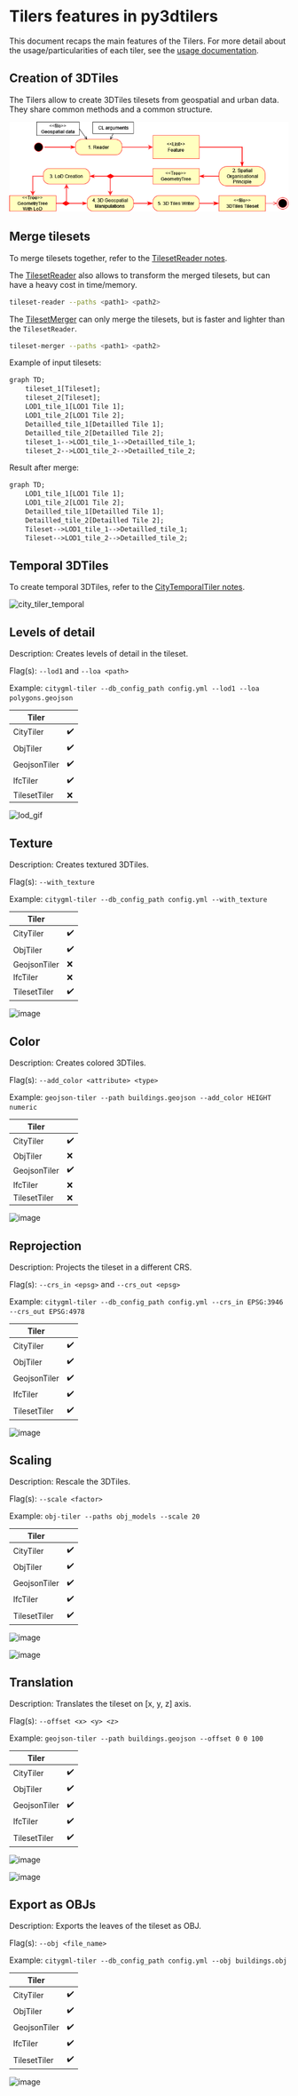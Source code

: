 # Tilers features in py3dtilers

This document recaps the main features of the Tilers. For more detail about the usage/particularities of each tiler, see the [usage documentation](https://github.com/VCityTeam/py3dtilers#usage).

## Creation of 3DTiles

The Tilers allow to create 3DTiles tilesets from geospatial and urban data. They share common methods and a common structure.

![process](./UML/tiler_activity_smaller.drawio.png)

## Merge tilesets

To merge tilesets together, refer to the [TilesetReader notes](../../py3dtilers/TilesetReader/README.md).

The [TilesetReader](../../py3dtilers/TilesetReader/README.md#run-the-tilesetreader) also allows to transform the merged tilesets, but can have a heavy cost in time/memory.

```bash
tileset-reader --paths <path1> <path2>
```

The [TilesetMerger](../../py3dtilers/TilesetReader/README.md#run-the-tilesetmerger) can only merge the tilesets, but is faster and lighter than the `TilesetReader`.

```bash
tileset-merger --paths <path1> <path2>
```

Example of input tilesets:

```mermaid
graph TD;
    tileset_1[Tileset];
    tileset_2[Tileset];
    LOD1_tile_1[LOD1 Tile 1];
    LOD1_tile_2[LOD1 Tile 2];
    Detailled_tile_1[Detailled Tile 1];
    Detailled_tile_2[Detailled Tile 2];
    tileset_1-->LOD1_tile_1-->Detailled_tile_1;
    tileset_2-->LOD1_tile_2-->Detailled_tile_2;
```

Result after merge:

```mermaid
graph TD;
    LOD1_tile_1[LOD1 Tile 1];
    LOD1_tile_2[LOD1 Tile 2];
    Detailled_tile_1[Detailled Tile 1];
    Detailled_tile_2[Detailled Tile 2];
    Tileset-->LOD1_tile_1-->Detailled_tile_1;
    Tileset-->LOD1_tile_2-->Detailled_tile_2;
```

## Temporal 3DTiles

To create temporal 3DTiles, refer to the [CityTemporalTiler notes](../../py3dtilers/CityTiler/README.md#citytemporaltiler-features).

![city_tiler_temporal](https://user-images.githubusercontent.com/32875283/153201741-0538abfd-b352-4964-ac6d-6e7ac2ae6245.gif)

## Levels of detail

Description: Creates levels of detail in the tileset.

Flag(s): `--lod1` and `--loa <path>`

Example: `citygml-tiler --db_config_path config.yml --lod1 --loa polygons.geojson`

| Tiler | |
| --- | --- |
| CityTiler | :heavy_check_mark: |
| ObjTiler | :heavy_check_mark: |
| GeojsonTiler | :heavy_check_mark: |
| IfcTiler | :heavy_check_mark: |
| TilesetTiler | :x: |

![lod_gif](https://user-images.githubusercontent.com/32875283/153201793-620b84c5-5e30-466c-9d4a-f48e0566505a.gif)

## Texture

Description: Creates textured 3DTiles.

Flag(s): `--with_texture`

Example: `citygml-tiler --db_config_path config.yml --with_texture`

| Tiler | |
| --- | --- |
| CityTiler | :heavy_check_mark: |
| ObjTiler | :heavy_check_mark: |
| GeojsonTiler | :x: |
| IfcTiler | :x: |
| TilesetTiler | :heavy_check_mark: |

![image](https://user-images.githubusercontent.com/32875283/152002003-921dd838-8b51-4901-bcf0-d5819777bb9c.png)

## Color

Description: Creates colored 3DTiles.

Flag(s): `--add_color <attribute> <type>`

Example: `geojson-tiler --path buildings.geojson --add_color HEIGHT numeric`

| Tiler | |
| --- | --- |
| CityTiler | :heavy_check_mark: |
| ObjTiler | :x: |
| GeojsonTiler | :heavy_check_mark: |
| IfcTiler | :x: |
| TilesetTiler | :x: |

![image](https://user-images.githubusercontent.com/32875283/152183480-0b966fcc-eac2-4437-9fd0-fe3a9138d67b.png)

## Reprojection

Description: Projects the tileset in a different CRS.

Flag(s): `--crs_in <epsg>` and `--crs_out <epsg>`

Example: `citygml-tiler --db_config_path config.yml --crs_in EPSG:3946 --crs_out EPSG:4978`

| Tiler | |
| --- | --- |
| CityTiler | :heavy_check_mark: |
| ObjTiler | :heavy_check_mark: |
| GeojsonTiler | :heavy_check_mark: |
| IfcTiler | :heavy_check_mark: |
| TilesetTiler | :heavy_check_mark: |

![image](https://user-images.githubusercontent.com/32875283/153186832-4aefe413-4e97-46e9-9baf-4e037aa213f4.png)

## Scaling

Description: Rescale the 3DTiles.

Flag(s): `--scale <factor>`

Example: `obj-tiler --paths obj_models --scale 20`

| Tiler | |
| --- | --- |
| CityTiler | :heavy_check_mark: |
| ObjTiler | :heavy_check_mark: |
| GeojsonTiler | :heavy_check_mark: |
| IfcTiler | :heavy_check_mark: |
| TilesetTiler | :heavy_check_mark: |

![image](https://user-images.githubusercontent.com/32875283/153201146-f526c004-8e6e-4625-b21f-43e13b1aea07.png)

![image](https://user-images.githubusercontent.com/32875283/153201278-2345481f-0ebf-4c30-9234-02fca7d5b078.png)

## Translation

Description: Translates the tileset on \[x, y, z\] axis.

Flag(s): `--offset <x> <y> <z>`

Example: `geojson-tiler --path buildings.geojson --offset 0 0 100`

| Tiler | |
| --- | --- |
| CityTiler | :heavy_check_mark: |
| ObjTiler | :heavy_check_mark: |
| GeojsonTiler | :heavy_check_mark: |
| IfcTiler | :heavy_check_mark: |
| TilesetTiler | :heavy_check_mark: |

![image](https://user-images.githubusercontent.com/32875283/153202431-26eb17aa-3868-47f6-b4da-b14bdf337385.png)

![image](https://user-images.githubusercontent.com/32875283/153202841-caa485a6-4edf-4863-a029-6f403bacab0b.png)

## Export as OBJs

Description: Exports the leaves of the tileset as OBJ.

Flag(s): `--obj <file_name>`

Example: `citygml-tiler --db_config_path config.yml --obj buildings.obj`

| Tiler | |
| --- | --- |
| CityTiler | :heavy_check_mark: |
| ObjTiler | :heavy_check_mark: |
| GeojsonTiler | :heavy_check_mark: |
| IfcTiler | :heavy_check_mark: |
| TilesetTiler | :heavy_check_mark: |

![image](https://user-images.githubusercontent.com/32875283/153187343-dc93f529-8d2e-4961-ba3c-1ed25ed15b06.png)
